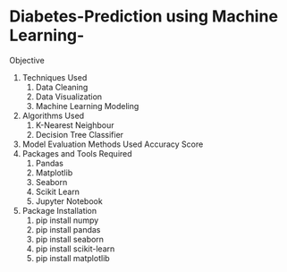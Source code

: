# Diabetes-Prediction using Machine Learning-

Objective 
1. Techniques Used
    1. Data Cleaning
    2. Data Visualization
    3. Machine Learning Modeling
2. Algorithms Used
   1. K-Nearest Neighbour
   2. Decision Tree Classifier
3. Model Evaluation Methods Used
   Accuracy Score
4. Packages and Tools Required
    1. Pandas
    2. Matplotlib
    3. Seaborn
    4. Scikit Learn
    5. Jupyter Notebook
5. Package Installation
   1. pip install numpy
   2. pip install pandas
   3. pip install seaborn
   4. pip install scikit-learn
   5. pip install matplotlib 

